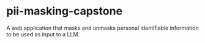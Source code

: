 # pii-masking-capstone
A web application that masks and unmasks personal identifiable information to be used as input to a LLM.
